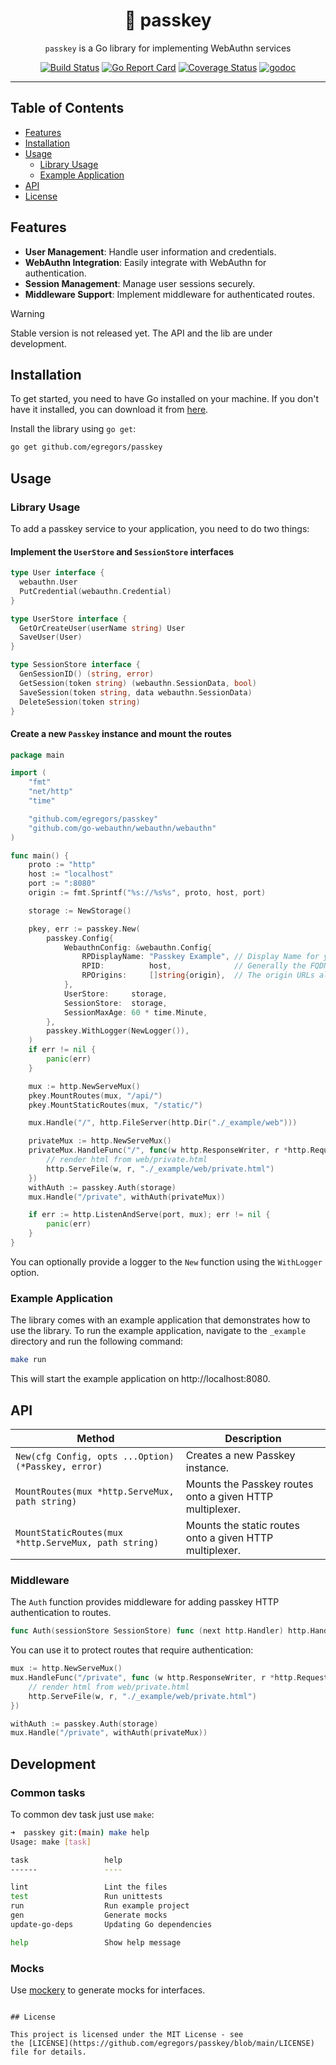
<div align="center">
    <h1>🔑 passkey</h1>

`passkey` is a Go library for implementing WebAuthn services

[![Build Status](https://github.com/egregors/passkey/workflows/build/badge.svg)](https://github.com/egregors/passkey/actions)
[![Go Report Card](https://goreportcard.com/badge/github.com/egregors/passkey)](https://goreportcard.com/report/github.com/egregors/passkey)
[![Coverage Status](https://coveralls.io/repos/github/egregors/passkey/badge.svg?branch=main)](https://coveralls.io/github/egregors/passkey?branch=main)
[![godoc](https://godoc.org/github.com/egregors/passkey?status.svg)](https://godoc.org/github.com/egregors/passkey)

</div>

---

## Table of Contents

- [Features](#features)
- [Installation](#installation)
- [Usage](#usage)
    - [Library Usage](#library-usage)
    - [Example Application](#example-application)
- [API](#api)
- [License](#license)

## Features

- **User Management**: Handle user information and credentials.
- **WebAuthn Integration**: Easily integrate with WebAuthn for authentication.
- **Session Management**: Manage user sessions securely.
- **Middleware Support**: Implement middleware for authenticated routes.

> [!WARNING]  
> Stable version is not released yet. The API and the lib are under development.

## Installation

To get started, you need to have Go installed on your machine. If you don't have it installed,
you can download it from [here](https://golang.org/dl/).

Install the library using `go get`:

```bash
go get github.com/egregors/passkey
```

## Usage

### Library Usage

To add a passkey service to your application, you need to do two things:

#### Implement the `UserStore` and `SessionStore` interfaces

```go
type User interface {
  webauthn.User
  PutCredential(webauthn.Credential)
}

type UserStore interface {
  GetOrCreateUser(userName string) User
  SaveUser(User)
}

type SessionStore interface {
  GenSessionID() (string, error)
  GetSession(token string) (webauthn.SessionData, bool)
  SaveSession(token string, data webauthn.SessionData)
  DeleteSession(token string)
}

```

#### Create a new `Passkey` instance and mount the routes

```go
package main

import (
	"fmt"
	"net/http"
	"time"

	"github.com/egregors/passkey"
	"github.com/go-webauthn/webauthn/webauthn"
)

func main() {
	proto := "http"
	host := "localhost"
	port := ":8080"
	origin := fmt.Sprintf("%s://%s%s", proto, host, port)

	storage := NewStorage()

	pkey, err := passkey.New(
		passkey.Config{
			WebauthnConfig: &webauthn.Config{
				RPDisplayName: "Passkey Example", // Display Name for your site
				RPID:          host,              // Generally the FQDN for your site
				RPOrigins:     []string{origin},  // The origin URLs allowed for WebAuthn
			},
			UserStore:     storage,
			SessionStore:  storage,
			SessionMaxAge: 60 * time.Minute,
		},
		passkey.WithLogger(NewLogger()),
	)
	if err != nil {
		panic(err)
	}

	mux := http.NewServeMux()
	pkey.MountRoutes(mux, "/api/")
	pkey.MountStaticRoutes(mux, "/static/")

	mux.Handle("/", http.FileServer(http.Dir("./_example/web")))

	privateMux := http.NewServeMux()
	privateMux.HandleFunc("/", func(w http.ResponseWriter, r *http.Request) {
		// render html from web/private.html
		http.ServeFile(w, r, "./_example/web/private.html")
	})
	withAuth := passkey.Auth(storage)
	mux.Handle("/private", withAuth(privateMux))

	if err := http.ListenAndServe(port, mux); err != nil {
		panic(err)
	}
}
```

You can optionally provide a logger to the `New` function using the `WithLogger` option.

### Example Application

The library comes with an example application that demonstrates how to use the library. To run the example application,
navigate to the `_example` directory and run the following command:

```bash
make run
```

This will start the example application on http://localhost:8080.

## API

| Method                                               | Description                                              |
|------------------------------------------------------|----------------------------------------------------------|
| `New(cfg Config, opts ...Option) (*Passkey, error)`  | Creates a new Passkey instance.                          |
| `MountRoutes(mux *http.ServeMux, path string)`       | Mounts the Passkey routes onto a given HTTP multiplexer. |
| `MountStaticRoutes(mux *http.ServeMux, path string)` | Mounts the static routes onto a given HTTP multiplexer.  |

### Middleware

The `Auth` function provides middleware for adding passkey HTTP authentication to routes.

```go
func Auth(sessionStore SessionStore) func (next http.Handler) http.Handler
```

You can use it to protect routes that require authentication:

```go
mux := http.NewServeMux()
mux.HandleFunc("/private", func (w http.ResponseWriter, r *http.Request) {
	// render html from web/private.html
	http.ServeFile(w, r, "./_example/web/private.html")
})

withAuth := passkey.Auth(storage)
mux.Handle("/private", withAuth(privateMux))
```

## Development

### Common tasks

To common dev task just use `make`:

```bash
➜  passkey git:(main) make help
Usage: make [task]

task                 help
------               ----

lint                 Lint the files
test                 Run unittests
run                  Run example project
gen                  Generate mocks
update-go-deps       Updating Go dependencies

help                 Show help message
```

### Mocks

Use [mockery](https://github.com/vektra/mockery) to generate mocks for interfaces.

```

## License

This project is licensed under the MIT License - see
the [LICENSE](https://github.com/egregors/passkey/blob/main/LICENSE) file for details.
